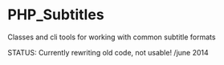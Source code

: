 PHP_Subtitles
=============

Classes and cli tools for working with common subtitle formats

STATUS: Currently rewriting old code, not usable! /june 2014
